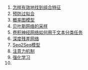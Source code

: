 1. [怎样有效地找到组合特征](01_特征工程.md#怎样有效地找到组合特征)
2. [预防过拟合](02_模型评估.md#预防过拟合)
3. [概率图模型](06_概率图模型(空).md)
4. [贝叶斯网络的采样](08_采样.md#贝叶斯网络的采样)
5. [卷积神经网络如何用于文本分类任务](09_前向神经网络.md#卷积神经网络如何用于文本分类任务)
6. [深度残差网络](09_前向神经网络.md#深度残差网络)
7. [Seq2Seq模型](10_循环神经网络.md#Seq2Seq模型)
8. [注意力机制](10_循环神经网络.md#注意力机制)
9. [强化学习](11_强化学习(空).md)
10. 